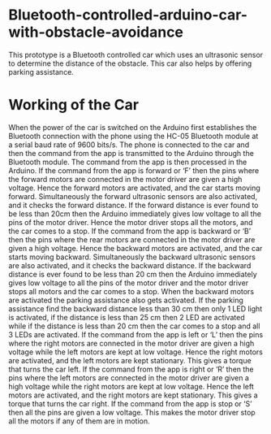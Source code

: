 # Bluetooth-controlled-arduino-car-with-obstacle-avoidance
This prototype is a Bluetooth controlled car which uses an ultrasonic sensor to determine the distance of the obstacle. This car also helps by offering parking assistance.
# Working of the Car
When the power of the car is switched on the Arduino first establishes the Bluetooth connection with the phone using the HC-05 Bluetooth module at a serial baud rate of 9600 bits/s. The phone is connected to the car and then the command from the app is transmitted to the Arduino through the Bluetooth module. The command from the app  is then processed in the Arduino.
If the command from the app is forward or ‘F’ then the pins where the forward motors are connected in the motor driver are given a high voltage. Hence the forward motors are activated, and the car starts moving forward. Simultaneously the forward ultrasonic sensors are also activated, and it checks the forward distance. If the forward distance is ever found to be less than 20cm then the Arduino immediately gives low voltage to all the pins of the motor driver. Hence the motor driver stops all the motors, and the car comes to a stop. If the command from the app is backward or ‘B’ then the pins where the rear motors are connected in the motor driver are given a high voltage. Hence the backward motors are activated, and the car starts moving backward. Simultaneously the backward ultrasonic sensors are also activated, and it checks the backward distance. If the backward distance is ever found to be less than 20 cm then the Arduino immediately gives low voltage to all the pins of the motor driver and the motor driver stops all motors and the car comes to a stop. When the backward motors are activated the parking assistance also gets activated. If the parking assistance find the backward distance less than 30 cm then only 1 LED light is activated, if the distance is less than 25 cm then 2 LED are activated while if the distance is less than 20 cm then the car comes to a stop and all 3 LEDs are activated.
If the command from the app is left or ‘L’ then the pins where the right motors are connected in the motor driver are given a high voltage while the left motors are kept at low voltage. Hence the right motors are activated, and the left motors are kept stationary. This gives a torque that turns the car left.
If the command from the app is right or ‘R’ then the pins where the left motors are connected in the motor driver are given a high voltage while the right motors are kept at low voltage. Hence the left motors are activated, and the right motors are kept stationary. This gives a torque that turns the car right.
If the command from the app is stop or ‘S’ then all the pins are given a low voltage. This makes the motor driver stop all the motors if any of them are in motion.
